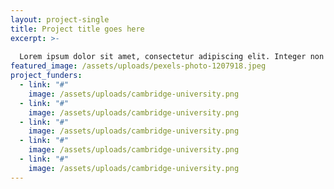 ```yaml
---
layout: project-single
title: Project title goes here
excerpt: >-
  
  Lorem ipsum dolor sit amet, consectetur adipiscing elit. Integer non gravida odio. Fusce eget fringilla est, ullamcorper blandit tortor. In pretium turpis ut lacus dignissim, sagittis elementum sapien tempus. Vivamus eu ipsum faucibus, sagittis mauris ut, tempor tellus.
featured_image: /assets/uploads/pexels-photo-1207918.jpeg
project_funders:
  - link: "#"
    image: /assets/uploads/cambridge-university.png
  - link: "#"
    image: /assets/uploads/cambridge-university.png
  - link: "#"
    image: /assets/uploads/cambridge-university.png
  - link: "#"
    image: /assets/uploads/cambridge-university.png
  - link: "#"
    image: /assets/uploads/cambridge-university.png
---
```


